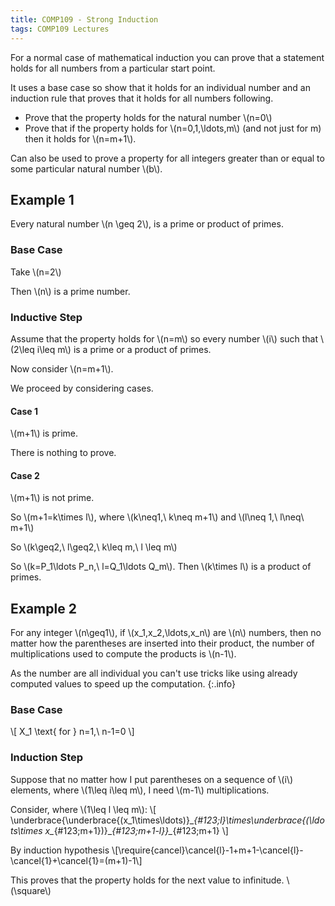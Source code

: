 ```yaml
---
title: COMP109 - Strong Induction
tags: COMP109 Lectures
---
```

For a normal case of mathematical induction you can prove that a statement holds for all numbers from a particular start point. 

It uses a base case so show that it holds for an individual number and an induction rule that proves that it holds for all numbers following.

* Prove that the property holds for the natural number &#92;(n=0&#92;)
* Prove that if the property holds for &#92;(n=0,1,\ldots,m&#92;) (and not just for m) then it holds for &#92;(n=m+1&#92;).

Can also be used to prove a property for all integers greater than or equal to some particular natural number &#92;(b&#92;).

## Example 1
Every natural number &#92;(n \geq 2&#92;), is a prime or product of primes.

### Base Case
Take &#92;(n=2&#92;)

Then &#92;(n&#92;) is a prime number.

### Inductive Step
Assume that the property holds for &#92;(n=m&#92;) so every number &#92;(i&#92;) such that &#92;(2\leq i\leq m&#92;) is a prime or a product of primes. 

Now consider &#92;(n=m+1&#92;).

We proceed by considering cases.

#### Case 1
&#92;(m+1&#92;) is prime.

There is nothing to prove.

#### Case 2
&#92;(m+1&#92;) is not prime.

So &#92;(m+1=k\times l&#92;), where &#92;(k\neq1,\ k\neq m+1&#92;) and &#92;(l\neq 1,\ l\neq\ m+1&#92;)

So &#92;(k\geq2,\ l\geq2,\ k\leq m,\ l \leq m&#92;)

So &#92;(k=P_1\ldots P_n,\ l=Q_1\ldots Q_m&#92;). Then &#92;(k\times l&#92;) is a product of primes.

## Example 2
For any integer &#92;(n\geq1&#92;), if &#92;(x_1,x_2,\ldots,x_n&#92;) are &#92;(n&#92;) numbers, then no matter how the parentheses are inserted into their product, the number of multiplications used to compute the products is &#92;(n-1&#92;).

As the number are all individual you can't use tricks like using already computed values to speed up the computation.
{:.info}

### Base Case
&#92;[
X_1 \text{ for } n=1,\ n-1=0
&#92;]

### Induction Step
Suppose that no matter how I put parentheses on a sequence of &#92;(i&#92;) elements, where &#92;(1\leq i\leq m&#92;), I need &#92;(m-1&#92;) multiplications. 

Consider, where &#92;(1\leq l \leq m&#92;):
&#92;[
\underbrace{\underbrace{(x_1\times\ldots)}&#95;_{#123;l}\times\underbrace{(\ldots\times x&#95;_{#123;m+1})}&#95;_{#123;m+1-l}}&#95;_{#123;m+1}
&#92;]

By induction hypothesis
&#92;[\require{cancel}\cancel{l}-1+m+1-\cancel{l}-\cancel{1}+\cancel{1}=(m+1)-1&#92;]

This proves that the property holds for the next value to infinitude. &#92;(\square&#92;)
